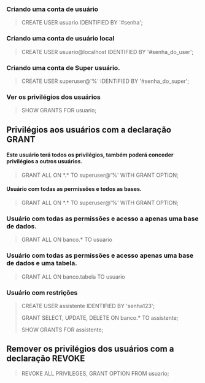 
### Criando uma conta de usuário
> CREATE USER usuario IDENTIFIED BY '#senha';


### Criando uma conta de usuário local
> CREATE USER usuario@localhost IDENTIFIED BY '#senha_do_user';


### Criando uma conta de Super usuário.
> CREATE USER superuser@'%' IDENTIFIED BY '#senha_do_super';


### Ver os privilégios dos usuários
> SHOW GRANTS FOR usuario;





## Privilégios aos usuários com a declaração GRANT

#### Este usuário terá todos os privilégios, também poderá conceder privilégios a outros usuários.
> GRANT ALL ON \*.\* TO superuser@'%' WITH GRANT OPTION;


#### Usuário com todas as permissões e todos as bases.
> GRANT ALL ON \*.\* TO superuser@'%' WITH GRANT OPTION;


### Usuário com todas as permissões e acesso a apenas uma base de dados.
> GRANT ALL ON  banco.\* TO usuario 


### Usuário com todas as permissões e acesso apenas uma base de dados e uma tabela.
> GRANT ALL ON  banco.tabela TO usuario 


### Usuário com restrições 

> CREATE USER assistente IDENTIFIED BY 'senha123';
>
> GRANT SELECT, UPDATE, DELETE ON banco.\* TO assistente;
>
> SHOW GRANTS FOR assistente;





## Remover os privilégios dos usuários com a declaração REVOKE
> REVOKE ALL PRIVILEGES, GRANT OPTION FROM usuario; 
